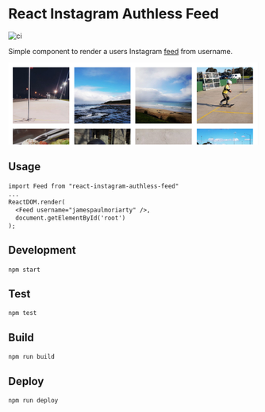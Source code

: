 # React Instagram Authless Feed

![ci](https://github.com/jamesmoriarty/react-instagram-authless-feed/workflows/ci/badge.svg)

Simple component to render a users Instagram [feed](http://www.jamesmoriarty.xyz/react-instagram-authless-feed/) from username.

![Screenshot](docs/screenshot.png)

## Usage

```
import Feed from "react-instagram-authless-feed"
...
ReactDOM.render(
  <Feed username="jamespaulmoriarty" />,
  document.getElementById('root')
);
```

## Development

```
npm start
```

## Test

```
npm test
```

## Build

```
npm run build
```

## Deploy 

```
npm run deploy
```
